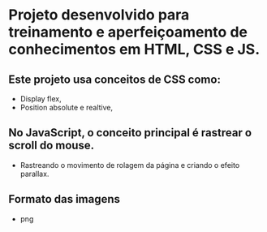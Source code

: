 # Projeto desenvolvido para treinamento e aperfeiçoamento de conhecimentos em HTML, CSS e JS.

## Este projeto usa conceitos de CSS como:
- Display flex,
- Position absolute e realtive,


## No JavaScript, o conceito principal é rastrear o scroll do mouse.
- Rastreando o movimento de rolagem da página e criando o efeito parallax.

## Formato das imagens
- png

